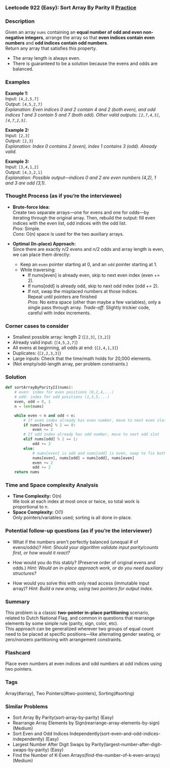 ### Leetcode 922 (Easy): Sort Array By Parity II [Practice](https://leetcode.com/problems/sort-array-by-parity-ii)

### Description  
Given an array `nums` containing an **equal number of odd and even non-negative integers**, arrange the array so that **even indices contain even numbers** and **odd indices contain odd numbers**.  
Return any array that satisfies this property.  
- The array length is always even.
- There is guaranteed to be a solution because the evens and odds are balanced.

### Examples  

**Example 1:**  
Input: `[4,2,5,7]`  
Output: `[4,5,2,7]`  
*Explanation: Even indices 0 and 2 contain 4 and 2 (both even), and odd indices 1 and 3 contain 5 and 7 (both odd). Other valid outputs: `[2,7,4,5]`, `[4,7,2,5]`.*

**Example 2:**  
Input: `[2,3]`  
Output: `[2,3]`  
*Explanation: Index 0 contains 2 (even), index 1 contains 3 (odd). Already valid.*

**Example 3:**  
Input: `[3,4,1,2]`  
Output: `[4,3,2,1]`  
*Explanation: Possible output—indices 0 and 2 are even numbers (4,2), 1 and 3 are odd (3,1).*

### Thought Process (as if you’re the interviewee)  

- **Brute-force Idea:**  
  Create two separate arrays—one for evens and one for odds—by iterating through the original array. Then, rebuild the output: fill even indices with the even list, odd indices with the odd list.  
  *Pros*: Simple.  
  *Cons*: O(n) space is used for the two auxiliary arrays.

- **Optimal (In-place) Approach:**  
  Since there are exactly n/2 evens and n/2 odds and array length is even, we can place them directly:
  - Keep an `even` pointer starting at 0, and an `odd` pointer starting at 1.
  - While traversing:
    - If nums[even] is already even, skip to next even index (even += 2).
    - If nums[odd] is already odd, skip to next odd index (odd += 2).
    - If not, swap the misplaced numbers at those indices.  
  Repeat until pointers are finished  
  *Pros*: No extra space (other than maybe a few variables), only a single pass through array.
  *Trade-off*: Slightly trickier code, careful with index increments.

### Corner cases to consider  
- Smallest possible array: length 2 (`[2,3]`, `[3,2]`)
- Already valid input: (`[4,5,2,7]`)
- All evens at beginning, all odds at end: (`[2,4,1,3]`)
- Duplicates: (`[2,2,3,3]`)
- Large inputs: Check that the time/math holds for 20,000 elements.
- (Not empty/odd-length array, per problem constraints.)

### Solution

```python
def sortArrayByParityII(nums):
    # even: index for even positions (0,2,4,...)
    # odd: index for odd positions (1,3,5,...)
    even, odd = 0, 1
    n = len(nums)

    while even < n and odd < n:
        # If even index already has even number, move to next even slot
        if nums[even] % 2 == 0:
            even += 2
        # If odd index already has odd number, move to next odd slot
        elif nums[odd] % 2 == 1:
            odd += 2
        else:
            # nums[even] is odd and nums[odd] is even, swap to fix both
            nums[even], nums[odd] = nums[odd], nums[even]
            even += 2
            odd += 2
    return nums
```

### Time and Space complexity Analysis  

- **Time Complexity:** O(n)  
  We look at each index at most once or twice, so total work is proportional to n.
- **Space Complexity:** O(1)  
  Only pointers/variables used; sorting is all done in-place.

### Potential follow-up questions (as if you’re the interviewer)  

- What if the numbers aren't perfectly balanced (unequal # of evens/odds)?
  *Hint: Should your algorithm validate input parity/counts first, or how would it react?*

- How would you do this stably? (Preserve order of original evens and odds.)
  *Hint: Would an in-place approach work, or do you need auxiliary structures?*

- How would you solve this with only read access (immutable input array)?
  *Hint: Build a new array, using two pointers for output index.*

### Summary
This problem is a classic **two-pointer in-place partitioning** scenario, related to Dutch National Flag, and common in questions that rearrange elements by some simple rule (parity, sign, color, etc).  
This approach can be generalized wherever two groups of equal count need to be placed at specific positions—like alternating gender seating, or zero/nonzero partitioning with arrangement constraints.


### Flashcard
Place even numbers at even indices and odd numbers at odd indices using two pointers.

### Tags
Array(#array), Two Pointers(#two-pointers), Sorting(#sorting)

### Similar Problems
- Sort Array By Parity(sort-array-by-parity) (Easy)
- Rearrange Array Elements by Sign(rearrange-array-elements-by-sign) (Medium)
- Sort Even and Odd Indices Independently(sort-even-and-odd-indices-independently) (Easy)
- Largest Number After Digit Swaps by Parity(largest-number-after-digit-swaps-by-parity) (Easy)
- Find the Number of K-Even Arrays(find-the-number-of-k-even-arrays) (Medium)
